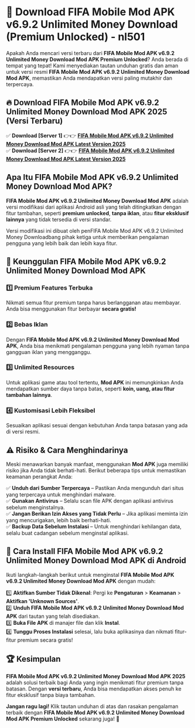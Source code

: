 # 🎯 Download FIFA Mobile Mod APK v6.9.2 Unlimited Money Download (Premium Unlocked) -  nl501

Apakah Anda mencari versi terbaru dari **FIFA Mobile Mod APK v6.9.2 Unlimited Money Download Mod APK Premium Unlocked**? Anda berada di tempat yang tepat! Kami menyediakan tautan unduhan gratis dan aman untuk versi resmi **FIFA Mobile Mod APK v6.9.2 Unlimited Money Download Mod APK**, memastikan Anda mendapatkan versi paling mutakhir dan terpercaya.

## 🔥 Download FIFA Mobile Mod APK v6.9.2 Unlimited Money Download Mod APK 2025 (Versi Terbaru)

✅ **Download [Server 1]** 👉👉 [**FIFA Mobile Mod APK v6.9.2 Unlimited Money Download Mod APK Latest Version 2025**](https://momento.my/?title=FIFA_Mobile_Mod_APK_v6.9.2_Unlimited_Money_Download)  
✅ **Download [Server 2]** 👉👉 [**FIFA Mobile Mod APK v6.9.2 Unlimited Money Download Mod APK Latest Version 2025**](https://momento.my/?title=FIFA_Mobile_Mod_APK_v6.9.2_Unlimited_Money_Download)  

## Apa Itu FIFA Mobile Mod APK v6.9.2 Unlimited Money Download Mod APK?

**FIFA Mobile Mod APK v6.9.2 Unlimited Money Download Mod APK** adalah versi modifikasi dari aplikasi Android asli yang telah ditingkatkan dengan fitur tambahan, seperti **premium unlocked**, **tanpa iklan**, atau **fitur eksklusif lainnya** yang tidak tersedia di versi standar.

Versi modifikasi ini dibuat oleh penFIFA Mobile Mod APK v6.9.2 Unlimited Money Downloadbang pihak ketiga untuk memberikan pengalaman pengguna yang lebih baik dan lebih kaya fitur.

## 🎯 Keunggulan FIFA Mobile Mod APK v6.9.2 Unlimited Money Download Mod APK

### 1️⃣ Premium Features Terbuka
Nikmati semua fitur premium tanpa harus berlangganan atau membayar. Anda bisa menggunakan fitur berbayar **secara gratis!**

### 2️⃣ Bebas Iklan
Dengan **FIFA Mobile Mod APK v6.9.2 Unlimited Money Download Mod APK**, Anda bisa menikmati pengalaman pengguna yang lebih nyaman tanpa gangguan iklan yang mengganggu.

### 3️⃣ Unlimited Resources
Untuk aplikasi game atau tool tertentu, **Mod APK** ini memungkinkan Anda mendapatkan sumber daya tanpa batas, seperti **koin, uang, atau fitur tambahan lainnya**.

### 4️⃣ Kustomisasi Lebih Fleksibel
Sesuaikan aplikasi sesuai dengan kebutuhan Anda tanpa batasan yang ada di versi resmi.

## ⚠️ Risiko & Cara Menghindarinya

Meski menawarkan banyak manfaat, menggunakan **Mod APK** juga memiliki risiko jika Anda tidak berhati-hati. Berikut beberapa tips untuk memastikan keamanan perangkat Anda:

✅ **Unduh dari Sumber Terpercaya** – Pastikan Anda mengunduh dari situs yang terpercaya untuk menghindari malware.  
✅ **Gunakan Antivirus** – Selalu scan file APK dengan aplikasi antivirus sebelum menginstalnya.  
✅ **Jangan Berikan Izin Akses yang Tidak Perlu** – Jika aplikasi meminta izin yang mencurigakan, lebih baik berhati-hati.  
✅ **Backup Data Sebelum Instalasi** – Untuk menghindari kehilangan data, selalu buat cadangan sebelum menginstal aplikasi.

## 📌 Cara Install FIFA Mobile Mod APK v6.9.2 Unlimited Money Download Mod APK di Android

Ikuti langkah-langkah berikut untuk menginstal **FIFA Mobile Mod APK v6.9.2 Unlimited Money Download Mod APK** dengan mudah:

1️⃣ **Aktifkan Sumber Tidak Dikenal**: Pergi ke **Pengaturan** > **Keamanan** > **Aktifkan 'Unknown Sources'**.  
2️⃣ **Unduh FIFA Mobile Mod APK v6.9.2 Unlimited Money Download Mod APK** dari tautan yang telah disediakan.  
3️⃣ **Buka File APK** di manajer file dan klik **Instal**.  
4️⃣ **Tunggu Proses Instalasi** selesai, lalu buka aplikasinya dan nikmati fitur-fitur premium secara gratis!

## 🏆 Kesimpulan

**FIFA Mobile Mod APK v6.9.2 Unlimited Money Download Mod APK 2025** adalah solusi terbaik bagi Anda yang ingin menikmati fitur premium tanpa batasan. Dengan **versi terbaru**, Anda bisa mendapatkan akses penuh ke fitur eksklusif tanpa biaya tambahan.

**Jangan ragu lagi!** Klik tautan unduhan di atas dan rasakan pengalaman terbaik dengan **FIFA Mobile Mod APK v6.9.2 Unlimited Money Download Mod APK Premium Unlocked** sekarang juga! 🚀
